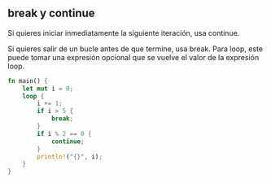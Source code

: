 ## break y continue
Si quieres iniciar inmediatamente la siguiente iteración, usa continue.

Si quieres salir de un bucle antes de que termine, usa break. Para loop, este puede tomar una expresión opcional que se vuelve el valor de la expresión loop.

```rust
fn main() {
    let mut i = 0;
    loop {
        i += 1;
        if i > 5 {
            break;
        }
        if i % 2 == 0 {
            continue;
        }
        println!("{}", i);
    }
}
```